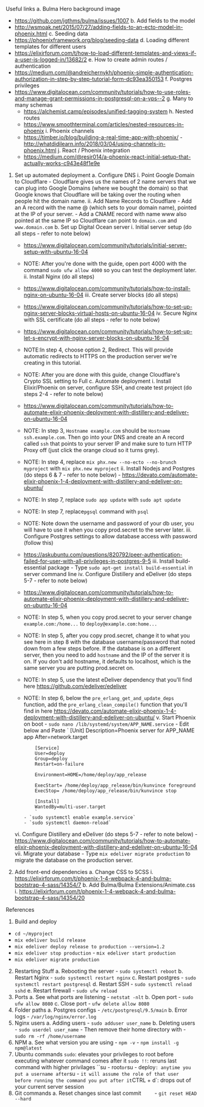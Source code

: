 Useful links
a. Bulma Hero background image
  - https://github.com/jgthms/bulma/issues/1007
b. Add fields to the model 
  - http://wsmoak.net/2015/07/27/adding-fields-to-an-ecto-model-in-phoenix.html
c. Seeding data 
  - https://phoenixframework.org/blog/seeding-data
d. Loading different templates for different users 
  - https://elixirforum.com/t/how-to-load-different-templates-and-views-if-a-user-is-logged-in/13682/2
e. How to create admin routes / authentication 
  - https://medium.com/@andreichernykh/phoenix-simple-authentication-authorization-in-step-by-step-tutorial-form-dc93ea350153
f. Postgres privileges 
- https://www.digitalocean.com/community/tutorials/how-to-use-roles-and-manage-grant-permissions-in-postgresql-on-a-vps--2
g. Many to many schemas 
  - https://alchemist.camp/episodes/unified-tagging-system
h. Nested routes 
  - https://www.smoothterminal.com/articles/nested-resources-in-phoenix
i. Phoenix channels 
  - https://timber.io/blog/building-a-real-time-app-with-phoenix/ - http://whatdidilearn.info/2018/03/04/using-channels-in-phoenix.html
j. React / Phoenix integration 
  - https://medium.com/@resir014/a-phoenix-react-initial-setup-that-actually-works-c943e48f1e9e

1.  Set up automated deployment
  a. Configure DNS
    i. Point Google Domain to Cloudflare - Cloudflare gives us the names of 2 name servers that we can plug into Google Domains (where we bought the domain) so that Google knows that Cloudflare will be taking over the routing when people hit the domain name.
    ii. Add Name Records to Cloudflare - Add an A record with the name @ (which sets to your domain name), pointed at the IP of your server. - Add a CNAME record with name www also pointed at the same IP so Cloudflare can point to `domain.com` and `www.domain.com`
  b. Set up Digital Ocean server
    i. Initial server setup (do all steps - refer to note below) 
      - https://www.digitalocean.com/community/tutorials/initial-server-setup-with-ubuntu-16-04 
      - NOTE: After you're done with the guide, open port 4000 with the command `sudo ufw allow 4000` so you can test the deployment later.
    ii. Install Nginx (do all steps) 
      - https://www.digitalocean.com/community/tutorials/how-to-install-nginx-on-ubuntu-16-04
    iii. Create server blocks (do all steps) 
      - https://www.digitalocean.com/community/tutorials/how-to-set-up-nginx-server-blocks-virtual-hosts-on-ubuntu-16-04
    iv. Secure Nginx with SSL certificate (do all steps - refer to note below) 
      - https://www.digitalocean.com/community/tutorials/how-to-set-up-let-s-encrypt-with-nginx-server-blocks-on-ubuntu-16-04 
      - NOTE:In step 4, choose option 2, Redirect. This will provide automatic redirects to HTTPS on the production server we're creating in this tutorial. 
      - NOTE: After you are done with this guide, change Cloudflare's Crypto SSL setting to Full
  c. Automate deployment
    i. Install Elixir/Phoenix on server, configure SSH, and create test project (do steps 2-4   - refer to note below) 
      - https://www.digitalocean.com/community/tutorials/how-to-automate-elixir-phoenix-deployment-with-distillery-and-edeliver-on-ubuntu-16-04
      - NOTE: In step 3, `Hostname example.com` should be `Hostname ssh.example.com`. Then go into your DNS and create an A record called `ssh` that points to your server IP and make sure to turn HTTP Proxy off (just click the orange cloud so it turns grey).
      - NOTE: In step 4, replace `mix phx.new --no-ecto --no-brunch myproject` with `mix phx.new myproject`
    ii. Install Nodejs and Postgres (do steps 6 & 7 - refer to note below) - https://devato.com/automate-elixir-phoenix-1-4-deployment-with-distillery-and-edeliver-on-ubuntu/ 
      - NOTE: In step 7, replace `sudo app update` with `sudo apt update` 
      - NOTE: In step 7, replace`pgsql` command with `psql` 
      - NOTE: Note down the username and password of your db user, you will have to use it when you copy prod.secret to the server later.
    iii. Configure Postgres settings to allow database access with password (follow this)
      - https://askubuntu.com/questions/820792/peer-authentication-failed-for-user-with-all-privileges-in-postgres-9-5
    iii. Install build-essential package - Type `sudo apt-get install build-essential` in server command line
    iv. Configure Distillery and eDeliver (do steps 5-7 - refer to note below) 
      - https://www.digitalocean.com/community/tutorials/how-to-automate-elixir-phoenix-deployment-with-distillery-and-edeliver-on-ubuntu-16-04
      - NOTE: In step 5, when you copy prod.secret to your server change `example.com:/home...` to `deploy@example.com:home...` 
      - NOTE: In step 5, after you copy prod.secret, change it to what you see here in step 8 with the database username/password that noted down from a few steps before. If the database is on a different server, then you need to add `hostname` and the IP of the server it is on. If you don't add hostname, it defaults to localhost, which is the same server you are putting prod.secret on.
      - NOTE: In step 5, use the latest eDeliver dependency that you'll find here https://github.com/edeliver/edeliver 
      - NOTE: In step 6, below the `pre_erlang_get_and_update_deps` function, add the `pre_erlang_clean_compile()` function that you'll find in here https://devato.com/automate-elixir-phoenix-1-4-deployment-with-distillery-and-edeliver-on-ubuntu/
      v. Start Phoenix on boot - `sudo nano /lib/systemd/system/APP_NAME.service` - Edit below and Paste
      `
      [Unit]
      Description=Phoenix server for APP_NAME app
      After=network.target

          		[Service]
          		User=deploy
          		Group=deploy
          		Restart=on-failure

          		Environment=HOME=/home/deploy/app_release

          		ExecStart= /home/deploy/app_release/bin/kunvince foreground
          		ExecStop= /home/deploy/app_release/bin/kunvince stop

          		[Install]
          		WantedBy=multi-user.target
          		`
          	- `sudo systemctl enable example.service`
          	- `sudo systemctl daemon-reload`

      vi. Configure Distillery and eDeliver (do steps 5-7 - refer to note below)
        - https://www.digitalocean.com/community/tutorials/how-to-automate-elixir-phoenix-deployment-with-distillery-and-edeliver-on-ubuntu-16-04
      vii. Migrate your database
        - Type `mix edeliver migrate production` to migrate the database on the production server.

2.  Add front-end dependencies
  a. Change CSS to SCSS
    i. https://elixirforum.com/t/phoenix-1-4-webpack-4-and-bulma-bootstrap-4-sass/14354/7
  b. Add Bulma/Bulma Extensions/Animate.css
    i. https://elixirforum.com/t/phoenix-1-4-webpack-4-and-bulma-bootstrap-4-sass/14354/20

References
1.  Build and deploy 
  - `cd ~/myproject` 
  - `mix edeliver build release` 
  - `mix edeliver deploy release to production --version=1.2` 
  - `mix edeliver stop production` - `mix edeliver start production` 
  - `mix edeliver migrate production`
2.  Restarting Stuff
  a. Rebooting the server - `sudo systemctl reboot`
  b. Restart Nginx - `sudo systemctl restart nginx`
  c. Restart postgres - `sudo systemctl restart postgresql`
  d. Restart SSH - `sudo systemctl reload sshd`
  e. Restart firewall - `sudo ufw reload`
3.  Ports
  a. See what ports are listening - `netstat -nlt`
  b. Open port - `sudo ufw allow 8080`
  c. Close port - `ufw delete allow 8080`
4.  Folder paths
  a. Postgres configs - `/etc/postgresql/9.5/main`
  b. Error logs - `/var/log/nginx/error.log`
5.  Nginx users
  a. Adding users - `sudo adduser user_name`
  b. Deleting users - `sudo userdel user_name` - Then remove their home directory with - `sudo rm -rf /home/username`
6.  NPM
  a. See what version you are using - `npm -v` - `npm install -g npm@latest`
7.  Ubuntu commands
    `sudo`: elevates your privileges to root before executing whatever command comes after it
    `sudo !!`: reruns last command with higher privilages
    ``su - root`or`su - deploy`: anytime you put a username after`su - `it will assume the role of that user before running the command you put after it`CTRL + d`: drops out of your current server session
8.  Git commands
    a. Reset changes since last commit
            - `git reset HEAD --hard`